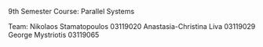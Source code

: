 9th Semester Course: Parallel Systems

Team:
Nikolaos Stamatopoulos 03119020
Anastasia-Christina Liva 03119029
George Mystriotis 03119065
